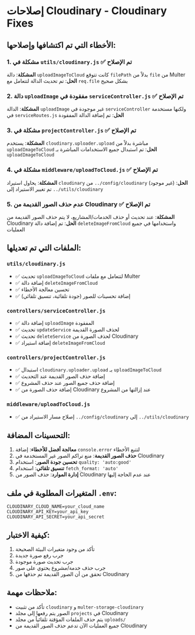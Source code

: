 # إصلاحات Cloudinary - Cloudinary Fixes

## الأخطاء التي تم اكتشافها وإصلاحها:

### 1. **مشكلة في `utils/cloudinary.js`** ✅ تم الإصلاح
**المشكلة**: دالة `uploadImageToCloud` كانت تتوقع `filePath` بدلاً من `file` من Multer
**الحل**: تم تحديث الدالة لتتعامل مع `req.file` بشكل صحيح

### 2. **دالة `uploadImage` مفقودة في `serviceController.js`** ✅ تم الإصلاح
**المشكلة**: الدالة `uploadImage` غير موجودة في `serviceController` ولكنها مستخدمة في `serviceRoutes.js`
**الحل**: تم إضافة الدالة المفقودة

### 3. **مشكلة في `projectController.js`** ✅ تم الإصلاح
**المشكلة**: يستخدم `cloudinary.uploader.upload` مباشرة بدلاً من `uploadImageToCloud`
**الحل**: تم استبدال جميع الاستخدامات المباشرة بـ `uploadImageToCloud`

### 4. **مشكلة في `middleware/uploadToCloud.js`** ✅ تم الإصلاح
**المشكلة**: يحاول استيراد `cloudinary` من `../config/cloudinary` (غير موجود)
**الحل**: تم تغيير الاستيراد إلى `../utils/cloudinary`

### 5. **عدم حذف الصور القديمة من Cloudinary** ✅ تم الإصلاح
**المشكلة**: عند تحديث أو حذف الخدمات/المشاريع، لا يتم حذف الصور القديمة من Cloudinary
**الحل**: تم إضافة دالة `deleteImageFromCloud` واستخدامها في جميع العمليات

## الملفات التي تم تعديلها:

### `utils/cloudinary.js`
- ✅ تحديث `uploadImageToCloud` لتتعامل مع ملفات Multer
- ✅ إضافة دالة `deleteImageFromCloud`
- ✅ تحسين معالجة الأخطاء
- ✅ إضافة تحسينات للصور (جودة تلقائية، تنسيق تلقائي)

### `controllers/serviceController.js`
- ✅ إضافة دالة `uploadImage` المفقودة
- ✅ تحديث `updateService` لحذف الصورة القديمة
- ✅ تحديث `deleteService` لحذف الصورة من Cloudinary
- ✅ إضافة استيراد `deleteImageFromCloud`

### `controllers/projectController.js`
- ✅ استبدال `cloudinary.uploader.upload` بـ `uploadImageToCloud`
- ✅ إضافة حذف الصور القديمة عند التحديث
- ✅ إضافة حذف جميع الصور عند حذف المشروع
- ✅ إضافة حذف الصورة من Cloudinary عند إزالتها من المشروع

### `middleware/uploadToCloud.js`
- ✅ إصلاح مسار الاستيراد من `../config/cloudinary` إلى `../utils/cloudinary`

## التحسينات المضافة:

1. **معالجة أفضل للأخطاء**: إضافة `console.error` لتتبع الأخطاء
2. **حذف الصور القديمة**: منع تراكم الصور غير المستخدمة في Cloudinary
3. **تحسين جودة الصور**: استخدام `quality: 'auto:good'`
4. **تنسيق تلقائي**: استخدام `fetch_format: 'auto'`
5. **إدارة الموارد**: حذف الصور من Cloudinary عند عدم الحاجة إليها

## المتغيرات المطلوبة في ملف `.env`:

```env
CLOUDINARY_CLOUD_NAME=your_cloud_name
CLOUDINARY_API_KEY=your_api_key
CLOUDINARY_API_SECRET=your_api_secret
```

## كيفية الاختبار:

1. تأكد من وجود متغيرات البيئة الصحيحة
2. جرب رفع صورة جديدة
3. جرب تحديث صورة موجودة
4. جرب حذف خدمة/مشروع يحتوي على صور
5. تحقق من أن الصور القديمة تم حذفها من Cloudinary

## ملاحظات مهمة:

- تأكد من تثبيت `cloudinary` و `multer-storage-cloudinary`
- الصور يتم رفعها إلى مجلد `projects` في Cloudinary
- يتم حذف الملفات المؤقتة تلقائياً من مجلد `uploads/`
- جميع العمليات الآن تدعم حذف الصور القديمة من Cloudinary
